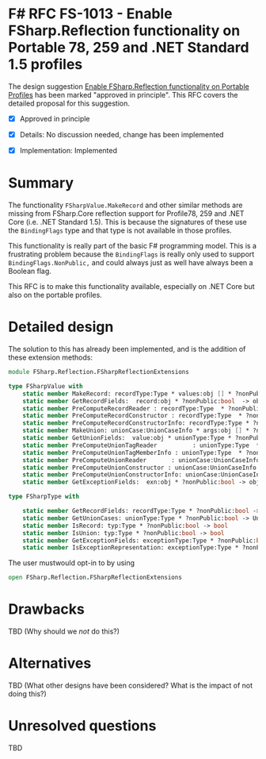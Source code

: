 # F# RFC FS-1013 - Enable FSharp.Reflection functionality on Portable 78, 259 and .NET Standard 1.5 profiles

The design suggestion [Enable FSharp.Reflection functionality on Portable Profiles](https://fslang.uservoice.com/forums/245727-f-language/suggestions/14264544-support-fsharptype-and-fsharpvalue-methods-on-all) has been marked "approved in principle".
This RFC covers the detailed proposal for this suggestion.

* [x] Approved in principle
* [x] Details: No discussion needed, change has been implemented
* [x] Implementation: Implemented 


# Summary
[summary]: #summary


The functionality ``FSharpValue.MakeRecord`` and other similar methods  are missing from FSharp.Core reflection support for Profile78, 259 and .NET Core (i.e. .NET Standard 1.5). This is because the signatures of these use the  ``BindingFlags`` type and that type is not available in those profiles.  

This functionality is really part of the basic F# programming model. This is a frustrating problem because the ``BindingFlags`` is really only used to support ``BindingFlags.NonPublic,`` and could always just as well have always been a Boolean flag.

This RFC is to make this functionality available, especially on .NET Core but also on the portable profiles.


# Detailed design
[design]: #detailed-design

The solution to this has already been implemented, and is the addition of these extension methods:

```fsharp
module FSharp.Reflection.FSharpReflectionExtensions

type FSharpValue with 
    static member MakeRecord: recordType:Type * values:obj [] * ?nonPublic:bool  -> obj
    static member GetRecordFields:  record:obj * ?nonPublic:bool  -> obj[]
    static member PreComputeRecordReader : recordType:Type  * ?nonPublic:bool  -> (obj -> obj[])
    static member PreComputeRecordConstructor : recordType:Type  * ?nonPublic:bool  -> (obj[] -> obj)
    static member PreComputeRecordConstructorInfo: recordType:Type * ?nonPublic:bool -> ConstructorInfo
    static member MakeUnion: unionCase:UnionCaseInfo * args:obj [] * ?nonPublic:bool -> obj
    static member GetUnionFields:  value:obj * unionType:Type * ?nonPublic:bool -> UnionCaseInfo * obj []
    static member PreComputeUnionTagReader          : unionType:Type  * ?nonPublic:bool -> (obj -> int)
    static member PreComputeUnionTagMemberInfo : unionType:Type  * ?nonPublic:bool -> MemberInfo
    static member PreComputeUnionReader       : unionCase:UnionCaseInfo  * ?nonPublic:bool -> (obj -> obj[])
    static member PreComputeUnionConstructor : unionCase:UnionCaseInfo  * ?nonPublic:bool -> (obj[] -> obj)
    static member PreComputeUnionConstructorInfo: unionCase:UnionCaseInfo * ?nonPublic:bool -> MethodInfo
    static member GetExceptionFields:  exn:obj * ?nonPublic:bool -> obj[]

type FSharpType with

    static member GetRecordFields: recordType:Type * ?nonPublic:bool -> PropertyInfo[]
    static member GetUnionCases: unionType:Type * ?nonPublic:bool -> UnionCaseInfo[]
    static member IsRecord: typ:Type * ?nonPublic:bool -> bool
    static member IsUnion: typ:Type * ?nonPublic:bool -> bool
    static member GetExceptionFields: exceptionType:Type * ?nonPublic:bool -> PropertyInfo[]
    static member IsExceptionRepresentation: exceptionType:Type * ?nonPublic:bool -> bool
```

The user mustwould opt-in to by using

```fsharp
open FSharp.Reflection.FSharpReflectionExtensions 
```


# Drawbacks
[drawbacks]: #drawbacks

TBD (Why should we *not* do this?)

# Alternatives
[alternatives]: #alternatives

TBD (What other designs have been considered? What is the impact of not doing this?)

# Unresolved questions
[unresolved]: #unresolved-questions

TBD

